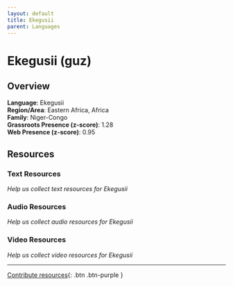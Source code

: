 ```yaml
---
layout: default
title: Ekegusii
parent: Languages
---
```


# Ekegusii (guz)

## Overview

**Language**: Ekegusii  
**Region/Area**: Eastern Africa, Africa  
**Family**: Niger-Congo  
**Grassroots Presence (z-score)**: 1.28  
**Web Presence (z-score)**: 0.95  

## Resources

### Text Resources
*Help us collect text resources for Ekegusii*

### Audio Resources
*Help us collect audio resources for Ekegusii*

### Video Resources
*Help us collect video resources for Ekegusii*

---

[Contribute resources](https://forms.office.com/e/1SfLJx3u1r){: .btn .btn-purple }
